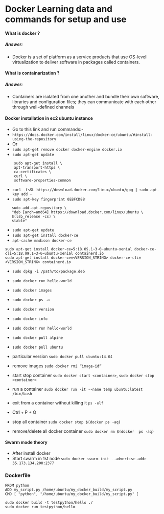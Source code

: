 # Docker Learning data and commands for setup and use
#### What is docker ?
##### Answer:
-    Docker is a set of platform as a service products that use OS-level virtualization to deliver software in packages called containers.
    
#### What is containarization ?
##### Answer:
-    Containers are isolated from one another and bundle their own software, libraries and configuration files; they can communicate with each other through well-defined channels

#### Docker installation in ec2 ubuntu instance 

- Go to this link and run commands:-
- `https://docs.docker.com/install/linux/docker-ce/ubuntu/#install-using-the-repository`
- Or 
- `sudo apt-get remove docker docker-engine docker.io`
- `sudo apt-get update`
```
    sudo apt-get install \
    apt-transport-https \
    ca-certificates \
    curl \
    software-properties-common
```
- `curl -fsSL https://download.docker.com/linux/ubuntu/gpg | sudo apt-key add -`
- `sudo apt-key fingerprint 0EBFCD88`
```
   sudo add-apt-repository \
   "deb [arch=amd64] https://download.docker.com/linux/ubuntu \
   $(lsb_release -cs) \
   stable"
```
- `sudo apt-get update`
- `sudo apt-get install docker-ce `
- `apt-cache madison docker-ce`
```
sudo apt-get install docker-ce=5:18.09.1~3-0~ubuntu-xenial docker-ce-cli=5:18.09.1~3-0~ubuntu-xenial containerd.io
sudo apt-get install docker-ce=<VERSION_STRING> docker-ce-cli=<VERSION_STRING> containerd.io
```
- `sudo dpkg -i /path/to/package.deb`
- `sudo docker run hello-world`

- `sudo docker images`
- `sudo docker ps -a`
- `sudo docker version`
- `sudo docker info`
- `sudo docker run hello-world`
- `sudo docker pull alpine`
- `sudo docker pull ubuntu`
- particular version `sudo docker pull ubuntu:14.04`
- remove images `sudo docker rmi “image-id”`
- start stop container `sudo docker start <container>`, `sudo docker stop <container>`
- run a container `sudo docker run -it --name temp ubuntu:latest /bin/bash`
- exit from a container without killing it `ps -elf`
- Ctrl + P + Q
- stop all container `sudo docker stop $(docker ps -aq)`
- remove/delete all docker container `sudo docker rm $(docker  ps -aq)`

#### Swarm mode theory
- After install docker 
- Start swarm in 1st node `sudo docker swarm init --advertise-addr 35.173.134.200:2377`

### Dockerfile
```
FROM python
ADD my_script.py /home/ubuntu/my_docker_build/my_script.py
CMD [ "python", "/home/ubuntu/my_docker_build/my_script.py" ]

sudo docker build -t testpython/hello ./
sudo docker run testpython/hello
```